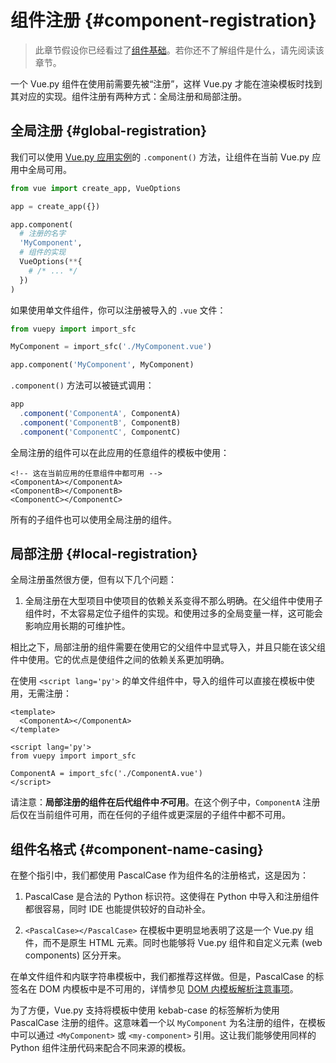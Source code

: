 # 组件注册 {#component-registration}

> 此章节假设你已经看过了[组件基础](/guide/essentials/component-basics)。若你还不了解组件是什么，请先阅读该章节。

一个 Vue.py 组件在使用前需要先被“注册”，这样 Vue.py 才能在渲染模板时找到其对应的实现。组件注册有两种方式：全局注册和局部注册。

## 全局注册 {#global-registration}

我们可以使用 [Vue.py 应用实例](/guide/essentials/application)的 `.component()` 方法，让组件在当前 Vue.py 应用中全局可用。

```py
from vue import create_app, VueOptions

app = create_app({})

app.component(
  # 注册的名字
  'MyComponent',
  # 组件的实现
  VueOptions(**{
    # /* ... */
  })
)
```

如果使用单文件组件，你可以注册被导入的 `.vue` 文件：

```py
from vuepy import import_sfc

MyComponent = import_sfc('./MyComponent.vue')

app.component('MyComponent', MyComponent)
```

`.component()` 方法可以被链式调用：

```js
app
  .component('ComponentA', ComponentA)
  .component('ComponentB', ComponentB)
  .component('ComponentC', ComponentC)
```

全局注册的组件可以在此应用的任意组件的模板中使用：

```vue-html
<!-- 这在当前应用的任意组件中都可用 -->
<ComponentA></ComponentA>
<ComponentB></ComponentB>
<ComponentC></ComponentC>
```

所有的子组件也可以使用全局注册的组件。 <!-- todo 暂不支持 这意味着这三个组件也都可以在*彼此内部*使用。 -->

## 局部注册 {#local-registration}

全局注册虽然很方便，但有以下几个问题：

<!-- todo 暂不支持
1. 全局注册，但并没有被使用的组件无法在生产打包时被自动移除 (也叫“tree-shaking”)。如果你全局注册了一个组件，即使它并没有被实际使用，它仍然会出现在打包后的 JS 文件中。
-->

1. 全局注册在大型项目中使项目的依赖关系变得不那么明确。在父组件中使用子组件时，不太容易定位子组件的实现。和使用过多的全局变量一样，这可能会影响应用长期的可维护性。

相比之下，局部注册的组件需要在使用它的父组件中显式导入，并且只能在该父组件中使用。它的优点是使组件之间的依赖关系更加明确。 <!-- todo 暂不支持 并且对 tree-shaking 更加友好。 -->

<div class="composition-api">

在使用 `<script lang='py'>` 的单文件组件中，导入的组件可以直接在模板中使用，无需注册：

```vue
<template>
  <ComponentA></ComponentA>
</template>

<script lang='py'>
from vuepy import import_sfc

ComponentA = import_sfc('./ComponentA.vue')
</script>
```

<!-- todo 暂不支持
如果没有使用 `<script setup>`，则需要使用 `components` 选项来显式注册：

```js
import ComponentA from './ComponentA.js'

export default {
  components: {
    ComponentA
  },
  setup() {
    // ...
  }
}
```
-->

</div>

<!-- todo 暂不支持
对于每个 `components` 对象里的属性，它们的 key 名就是注册的组件名，而值就是相应组件的实现。上面的例子中使用的是 ES2015 的缩写语法，等价于：

```js
export default {
  components: {
    ComponentA: ComponentA
  }
  // ...
}
```
-->

请注意：**局部注册的组件在后代组件中<i>不</i>可用**。在这个例子中，`ComponentA` 注册后仅在当前组件可用，而在任何的子组件或更深层的子组件中都不可用。

## 组件名格式 {#component-name-casing}

在整个指引中，我们都使用 PascalCase 作为组件名的注册格式，这是因为：

1. PascalCase 是合法的 Python 标识符。这使得在 Python 中导入和注册组件都很容易，同时 IDE 也能提供较好的自动补全。

2. `<PascalCase></PascalCase>` 在模板中更明显地表明了这是一个 Vue.py 组件，而不是原生 HTML 元素。同时也能够将 Vue.py 组件和自定义元素 (web components) 区分开来。

在单文件组件和内联字符串模板中，我们都推荐这样做。但是，PascalCase 的标签名在 DOM 内模板中是不可用的，详情参见 [DOM 内模板解析注意事项](/guide/essentials/component-basics#in-dom-template-parsing-caveats)。

为了方便，Vue.py 支持将模板中使用 kebab-case 的标签解析为使用 PascalCase 注册的组件。这意味着一个以 `MyComponent` 为名注册的组件，在模板中可以通过 `<MyComponent>` 或 `<my-component>` 引用。这让我们能够使用同样的 Python 组件注册代码来配合不同来源的模板。
